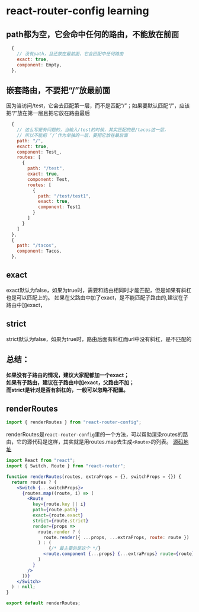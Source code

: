 # react-router-config learning


## path都为空，它会命中任何的路由，不能放在前面
```js
  {
    // 没有path，且还放在最前面，它会匹配中任何路由
    exact: true,
    component: Empty,
  },
```
## 嵌套路由，不要把“/”放最前面
因为当访问/test，它会去匹配第一层，而不是匹配“/”；如果要默认匹配“/”，应该把“/”放在第一层且把它放在路由最后
```js
  {
    // 这么写是有问题的，当输入/test的时候，其实匹配的是/tacos这一层，
    // 所以不能把 ‘/’作为单独的一层，要把它放在最后面
    path: "/", 
    exact: true,
    component: Test_,
    routes: [
      {
        path: "/test",
        exact: true,
        component: Test,
        routes: [
          {
            path: "/test/test1",
            exact: true,
            component: Test1
          }
        ]
      }
    ]
  },
  {
    path: "/tacos",
    component: Tacos,
  },
```
## exact
exact默认为false，如果为true时，需要和路由相同时才能匹配，但是如果有斜杠也是可以匹配上的。 如果在父路由中加了exact，是不能匹配子路由的,建议在子路由中加exact，

## strict
strict默认为false，如果为true时，路由后面有斜杠而url中没有斜杠，是不匹配的

## 总结：
**如果没有子路由的情况，建议大家配都加一个exact；<br>
如果有子路由，建议在子路由中加exact，父路由不加；<br>
而strict是针对是否有斜杠的，一般可以忽略不配置。**

## renderRoutes
```jsx
import { renderRoutes } from "react-router-config";
```
renderRoutes是`react-router-config`里的一个方法，可以帮助渲染routes的路由，它的源代码是这样，其实就是用routes.map去生成`<Route>`的列表。
[源码地址](https://github.com/remix-run/react-router/blob/v5/packages/react-router-config/modules/renderRoutes.js)
```jsx
import React from "react";
import { Switch, Route } from "react-router";

function renderRoutes(routes, extraProps = {}, switchProps = {}) {
  return routes ? (
    <Switch {...switchProps}>
      {routes.map((route, i) => (
        <Route
          key={route.key || i}
          path={route.path}
          exact={route.exact}
          strict={route.strict}
          render={props =>
            route.render ? (
              route.render({ ...props, ...extraProps, route: route })
            ) : (
                {/* 最主要的是这个 */}
              <route.component {...props} {...extraProps} route={route} />
            )
          }
        />
      ))}
    </Switch>
  ) : null;
}

export default renderRoutes;
```